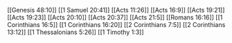 [[Genesis 48:10]]
[[1 Samuel 20:41]]
[[Acts 11:26]]
[[Acts 16:9]]
[[Acts 19:21]]
[[Acts 19:23]]
[[Acts 20:10]]
[[Acts 20:37]]
[[Acts 21:5]]
[[Romans 16:16]]
[[1 Corinthians 16:5]]
[[1 Corinthians 16:20]]
[[2 Corinthians 7:5]]
[[2 Corinthians 13:12]]
[[1 Thessalonians 5:26]]
[[1 Timothy 1:3]]
